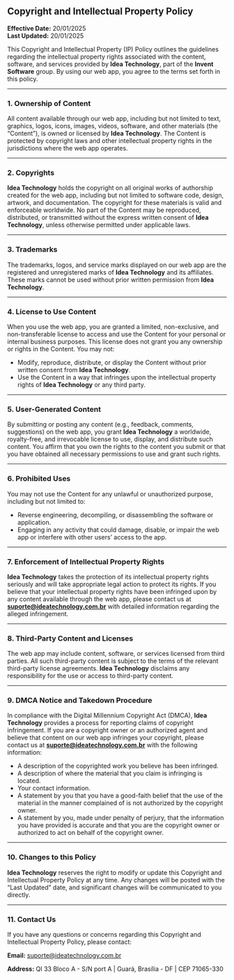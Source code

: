 ## **Copyright and Intellectual Property Policy**

**Effective Date:** 20/01/2025  
**Last Updated:** 20/01/2025

This Copyright and Intellectual Property (IP) Policy outlines the guidelines regarding the intellectual property rights associated with the content, software, and services provided by **Idea Technology**, part of the **Invent Software** group. By using our web app, you agree to the terms set forth in this policy.

---

### **1. Ownership of Content**

All content available through our web app, including but not limited to text, graphics, logos, icons, images, videos, software, and other materials (the “Content”), is owned or licensed by **Idea Technology**. The Content is protected by copyright laws and other intellectual property rights in the jurisdictions where the web app operates.

---

### **2. Copyrights**

**Idea Technology** holds the copyright on all original works of authorship created for the web app, including but not limited to software code, design, artwork, and documentation. The copyright for these materials is valid and enforceable worldwide. No part of the Content may be reproduced, distributed, or transmitted without the express written consent of **Idea Technology**, unless otherwise permitted under applicable laws.

---

### **3. Trademarks**

The trademarks, logos, and service marks displayed on our web app are the registered and unregistered marks of **Idea Technology** and its affiliates. These marks cannot be used without prior written permission from **Idea Technology**.

---

### **4. License to Use Content**

When you use the web app, you are granted a limited, non-exclusive, and non-transferable license to access and use the Content for your personal or internal business purposes. This license does not grant you any ownership or rights in the Content. You may not:

- Modify, reproduce, distribute, or display the Content without prior written consent from **Idea Technology**.
- Use the Content in a way that infringes upon the intellectual property rights of **Idea Technology** or any third party.

---

### **5. User-Generated Content**

By submitting or posting any content (e.g., feedback, comments, suggestions) on the web app, you grant **Idea Technology** a worldwide, royalty-free, and irrevocable license to use, display, and distribute such content. You affirm that you own the rights to the content you submit or that you have obtained all necessary permissions to use and grant such rights.

---

### **6. Prohibited Uses**

You may not use the Content for any unlawful or unauthorized purpose, including but not limited to:

- Reverse engineering, decompiling, or disassembling the software or application.
- Engaging in any activity that could damage, disable, or impair the web app or interfere with other users’ access to the app.

---

### **7. Enforcement of Intellectual Property Rights**

**Idea Technology** takes the protection of its intellectual property rights seriously and will take appropriate legal action to protect its rights. If you believe that your intellectual property rights have been infringed upon by any content available through the web app, please contact us at **suporte@ideatechnology.com.br** with detailed information regarding the alleged infringement.

---

### **8. Third-Party Content and Licenses**

The web app may include content, software, or services licensed from third parties. All such third-party content is subject to the terms of the relevant third-party license agreements. **Idea Technology** disclaims any responsibility for the use or access to third-party content.

---

### **9. DMCA Notice and Takedown Procedure**

In compliance with the Digital Millennium Copyright Act (DMCA), **Idea Technology** provides a process for reporting claims of copyright infringement. If you are a copyright owner or an authorized agent and believe that content on our web app infringes your copyright, please contact us at **suporte@ideatechnology.com.br** with the following information:

- A description of the copyrighted work you believe has been infringed.
- A description of where the material that you claim is infringing is located.
- Your contact information.
- A statement by you that you have a good-faith belief that the use of the material in the manner complained of is not authorized by the copyright owner.
- A statement by you, made under penalty of perjury, that the information you have provided is accurate and that you are the copyright owner or authorized to act on behalf of the copyright owner.

---

### **10. Changes to this Policy**

**Idea Technology** reserves the right to modify or update this Copyright and Intellectual Property Policy at any time. Any changes will be posted with the “Last Updated” date, and significant changes will be communicated to you directly.

---

### **11. Contact Us**

If you have any questions or concerns regarding this Copyright and Intellectual Property Policy, please contact:

**Email:** suporte@ideatechnology.com.br  

**Address:** QI 33 Bloco A - S/N port A | Guará, Brasília - DF | CEP 71065-330
